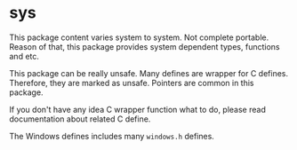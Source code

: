 # sys

This package content varies system to system.
Not complete portable.
Reason of that, this package provides system dependent types, functions and etc.

This package can be really unsafe.
Many defines are wrapper for C defines.
Therefore, they are marked as unsafe.
Pointers are common in this package.

If you don't have any idea C wrapper function what to do, please read documentation about related C define.

The Windows defines includes many `windows.h` defines.
